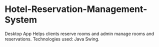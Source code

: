# Hotel-Reservation-Management-System
Desktop App Helps clients reserve rooms and admin manage rooms and reservations. Technologies used: Java Swing.
